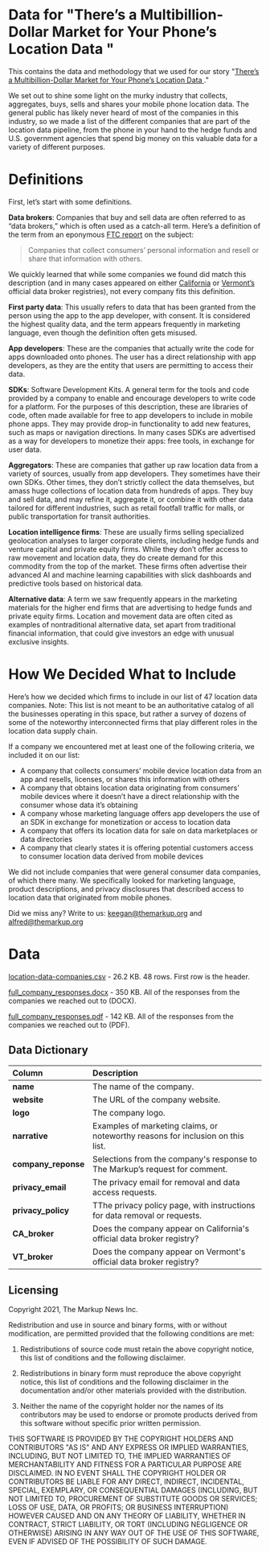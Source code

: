# Data for "There’s a Multibillion-Dollar Market for Your Phone’s Location Data "

This contains the data and methodology that we used for our story "[There’s a Multibillion-Dollar Market for Your Phone’s Location Data ](https://themarkup.org/privacy/2021/09/30/theres-a-multibillion-dollar-market-for-your-phones-location-data)."

We set out to shine some light on the murky industry that collects, aggregates, buys, sells and shares your mobile phone location data. The general public has likely never heard of most of the companies in this industry, so we made a list of the different companies that are part of the location data pipeline, from the phone in your hand to the hedge funds and U.S. government agencies that spend big money on this valuable data for a variety of different purposes.  

# Definitions

First, let’s start with some definitions. 

**Data brokers**: Companies that buy and sell data are often referred to as “data brokers,” which is often used as a catch-all term. Here’s a definition of the term from an eponymous [FTC report](https://www.ftc.gov/system/files/documents/reports/data-brokers-call-transparency-accountability-report-federal-trade-commission-may-2014/140527databrokerreport.pdf) on the subject:

> Companies that collect consumers’ personal information and resell or share that information with others.

We quickly learned that while some companies we found did match this description (and in many cases appeared on either [California](https://github.com/the-markup/investigation-data-broker-lobbying/blob/main/data/data_brokers/ca-data-brokers.csv) or [Vermont’s](https://github.com/the-markup/investigation-data-broker-lobbying/blob/main/data/data_brokers/vt-data-brokers.csv) official data broker registries), not every company fits this definition. 

**First party data**: This usually refers to data that has been granted from the person using the app to the app developer, with consent. It is considered the highest quality data, and the term appears frequently in marketing language, even though the definition often gets misused. 

**App developers**: These are the companies that actually write the code for apps downloaded onto phones. The user has a direct relationship with app developers, as they are the entity that users are permitting to access their data. 

**SDKs**: Software Development Kits. A general term for the tools and code provided by a company to enable and encourage developers to write code for a platform. For the purposes of this description, these are libraries of code, often made available for free to app developers to include in mobile phone apps. They may provide drop-in functionality to add new features, such as maps or navigation directions. In many cases SDKs are advertised as a way for developers to monetize their apps: free tools, in exchange for user data.  

**Aggregators**: These are companies that gather up raw location data from a variety of sources, usually from app developers. They sometimes have their own SDKs. Other times, they don’t strictly collect the data themselves, but amass huge collections of location data from hundreds of apps. They buy and sell data, and may refine it, aggregate it, or combine it with other data tailored for different industries, such as retail footfall traffic for malls, or public transportation for transit authorities.  

**Location intelligence firms**: These are usually firms selling specialized geolocation analyses to larger corporate clients, including hedge funds and venture capital and private equity firms. 
While they don’t offer access to raw movement and location data, they do create demand for this commodity from the top of the market. These firms often advertise their advanced AI and machine learning capabilities with slick dashboards and predictive tools based on historical data. 

**Alternative data**:  A term we saw frequently appears in the marketing materials for the higher end firms that are advertising to hedge funds and private equity firms. Location and movement data are often cited as examples of nontraditional alternative data, set apart from traditional financial information, that could give investors an edge with unusual exclusive insights.

# How We Decided What to Include

Here’s how we decided which firms to include in our list of 47 location data companies. Note: This list is not meant to be an authoritative catalog of all the businesses operating in this space, but rather a survey of dozens of some of the noteworthy interconnected firms that play different roles in the location data supply chain. 

If a company we encountered met at least one of the following criteria, we included it on our list: 
 
* A company that collects consumers’ mobile device location data from an app and resells, licenses, or shares this information with others 
* A company that obtains location data originating from consumers’ mobile devices where it doesn’t have a direct relationship with the consumer whose data it’s obtaining
* A company whose marketing language offers app developers the use of an SDK in exchange for monetization or access to location data
* A company that offers its location data for sale on data marketplaces or data directories
* A company that clearly states it is offering potential customers access to consumer location data derived from mobile devices

We did not include companies that were general consumer data companies, of which there many. We specifically looked for marketing language, product descriptions, and privacy disclosures that described access to location data that originated from mobile phones. 

Did we miss any? Write to us: [keegan@themarkup.org](mailto:keegan@themarkup.org) and [alfred@themarkup.org](mailto:alfred@themarkup.org)

# Data
[location-data-companies.csv](https://github.com/the-markup/location-data-industry/blob/master/location-data-companies.csv) - 26.2 KB. 48 rows. First row is the header.

[full_company_responses.docx](https://github.com/the-markup/location-data-industry/blob/master/full_company_responses.docx) - 350 KB. All of the responses from the companies we reached out to (DOCX).

[full_company_responses.pdf](https://github.com/the-markup/location-data-industry/blob/master/full_company_responses.pdf) - 142 KB. All of the responses from the companies we reached out to (PDF).

## Data Dictionary 

<table border="0" class="dataframe">
  <thead>
    <tr style="text-align: left;">
      <th>Column</th>
      <th>Description</th>
    </tr>
  </thead>
  <tbody>
    <tr>
      <td><strong>name</strong></td>
      <td>The name of the company.</td>
    </tr>
     <tr>
      <td><strong>website</strong></td>
      <td>The URL of the company website.</td>
    </tr>
     <tr>
      <td><strong>logo</strong></td>
      <td>The company logo.</td>
    </tr>
     <tr>
      <td><strong>narrative</strong></td>
      <td>Examples of marketing claims, or noteworthy reasons for inclusion on this list.</td>
    </tr>
     <tr>
      <td><strong>company_reponse</strong></td>
      <td>Selections from the company's response to The Markup’s request for comment.</td>
    </tr>
     <tr>
      <td><strong>privacy_email</strong></td>
      <td>The privacy email for removal and data access requests.</td>
    </tr>
    <tr>
      <td><strong>privacy_policy</strong></td>
      <td>TThe privacy policy page, with instructions for data removal or requests.</td>
    </tr>
       <tr>
      <td><strong>CA_broker</strong></td>
      <td>Does the company appear on California's official data broker registry?</td>
    </tr>
       <tr>
      <td><strong>VT_broker</strong></td>
      <td>Does the company appear on Vermont's official data broker registry?</td>
    </tr>
  </tbody>
</table>

## Licensing
Copyright 2021, The Markup News Inc.

Redistribution and use in source and binary forms, with or without modification, are permitted provided that the following conditions are met:

1. Redistributions of source code must retain the above copyright notice, this list of conditions and the following disclaimer.

2. Redistributions in binary form must reproduce the above copyright notice, this list of conditions and the following disclaimer in the documentation and/or other materials provided with the distribution.

3. Neither the name of the copyright holder nor the names of its contributors may be used to endorse or promote products derived from this software without specific prior written permission.

THIS SOFTWARE IS PROVIDED BY THE COPYRIGHT HOLDERS AND CONTRIBUTORS "AS IS" AND ANY EXPRESS OR IMPLIED WARRANTIES, INCLUDING, BUT NOT LIMITED TO, THE IMPLIED WARRANTIES OF MERCHANTABILITY AND FITNESS FOR A PARTICULAR PURPOSE ARE DISCLAIMED. IN NO EVENT SHALL THE COPYRIGHT HOLDER OR CONTRIBUTORS BE LIABLE FOR ANY DIRECT, INDIRECT, INCIDENTAL, SPECIAL, EXEMPLARY, OR CONSEQUENTIAL DAMAGES (INCLUDING, BUT NOT LIMITED TO, PROCUREMENT OF SUBSTITUTE GOODS OR SERVICES; LOSS OF USE, DATA, OR PROFITS; OR BUSINESS INTERRUPTION) HOWEVER CAUSED AND ON ANY THEORY OF LIABILITY, WHETHER IN CONTRACT, STRICT LIABILITY, OR TORT (INCLUDING NEGLIGENCE OR OTHERWISE) ARISING IN ANY WAY OUT OF THE USE OF THIS SOFTWARE, EVEN IF ADVISED OF THE POSSIBILITY OF SUCH DAMAGE.